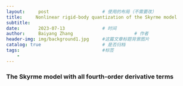 ```yaml
---
layout:     post   				    # 使用的布局（不需要改）
title:     Nonlinear rigid-body quantization of the Skyrme model			# 标题 
subtitle:   
date:       2023-07-13 				# 时间
author:     Baiyang Zhang 						# 作者
header-img: img/background1.jpg 	#这篇文章标题背景图片
catalog: true 						# 是否归档
tags:								#标签
    - 
---
```


### The Skyrme model with all fourth-order derivative terms

